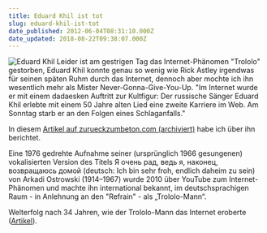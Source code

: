 ```yaml
---
title: Eduard Khil ist tot
slug: eduard-khil-ist-tot
date_published: 2012-06-04T08:31:10.000Z
date_updated: 2018-08-22T09:38:07.000Z
---
```


![Eduard Khil](//picdump.thafaker.de/2012/06/Bildschirmfoto-2012-06-04-um-10.28.22-100x100.png) Leider ist am gestrigen Tag das Internet-Phänomen "Trololo" gestorben, Eduard Khil konnte genau so wenig wie Rick Astley irgendwas für seinen späten Ruhm durch das Internet, dennoch aber mochte ich ihn wesentlich mehr als Mister Never-Gonna-Give-You-Up. "Im Internet wurde er mit einem dadaesken Auftritt zur Kultfigur: Der russische Sänger Eduard Khil erlebte mit einem 50 Jahre alten Lied eine zweite Karriere im Web. Am Sonntag starb er an den Folgen eines Schlaganfalls." 

In diesem [Artikel auf zurueckzumbeton.com (archiviert)](http://web.archive.org/web/20130818093336/http://zurueckzumbeton.com/2012/02/02/die-geschichte-des-trolololololo-%D1%8F-%D0%BE%D1%87%D0%B5%D0%BD%D1%8C-%D1%80%D0%B0%D0%B4-%D0%B2%D0%B5%D0%B4%D1%8C-%D1%8F-%D0%BD%D0%B0%D0%BA%D0%BE%D0%BD%D0%B5%D1%86-%D0%B2%D0%BE%D0%B7%D0%B2%D1%80) habe ich über ihn berichtet.

Eine 1976 gedrehte Aufnahme seiner (ursprünglich 1966 gesungenen) vokalisierten Version des Titels Я очень рад, ведь я, наконец, возвращаюсь домой (deutsch: Ich bin sehr froh, endlich daheim zu sein) von Arkadi Ostrowski (1914–1967) wurde 2010 über YouTube zum Internet-Phänomen und machte ihn international bekannt, im deutschsprachigen Raum - in Anlehnung an den "Refrain" - als „Trololo-Mann“.

Welterfolg nach 34 Jahren, wie der Trololo-Mann das Internet eroberte ([Artikel](http://www.spiegel.de/netzwelt/web/trololo-mann-eduard-khil-ist-tot-a-836761.html)).
